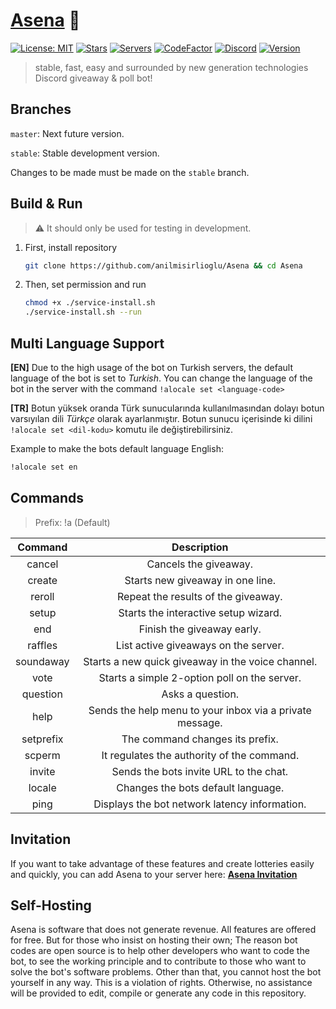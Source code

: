 # [Asena](https://asena.xyz) 🤖

[![License: MIT](https://img.shields.io/badge/License-MIT-yellow.svg)](https://opensource.org/licenses/MIT)
[![Stars](https://img.shields.io/github/stars/anilmisirlioglu/Asena)](https://github.com/anilmisirlioglu/Asena/stargazers)
[![Servers](https://img.shields.io/badge/dynamic/json.svg?label=servers&url=https%3A%2F%2Fdiscord.bots.gg%2Fapi%2Fv1%2Fbots%2F716259870910840832&query=%24.guildCount&colorB=7289DA)](https://discord.com/oauth2/authorize?permissions=347200&scope=bot&client_id=716259870910840832&redirect_uri=https%3A%2F%2Fdiscord.gg%2FCRgXhfs&response_type=code)
[![CodeFactor](https://www.codefactor.io/repository/github/anilmisirlioglu/asena/badge/master)](https://www.codefactor.io/repository/github/anilmisirlioglu/asena/overview/master)
[![Discord](https://discordapp.com/api/guilds/701790578874253363/widget.png?style=shield)](https://discord.gg/CRgXhfs)
[![Version](https://img.shields.io/github/package-json/v/anilmisirlioglu/Asena?color=blue)](https://github.com/anilmisirlioglu/Asena)

> stable, fast, easy and surrounded by new generation technologies Discord giveaway & poll bot!

## Branches
`master`: Next future version.

`stable`: Stable development version.

Changes to be made must be made on the `stable` branch.

## Build & Run

> :warning: It should only be used for testing in development.

1. First, install repository
    ```sh
    git clone https://github.com/anilmisirlioglu/Asena && cd Asena
    ```

2. Then, set permission and run
    ```sh
    chmod +x ./service-install.sh
    ./service-install.sh --run
    ```

## Multi Language Support

**[EN]** Due to the high usage of the bot on Turkish servers, the default language of the bot is set to *Turkish*.
You can change the language of the bot in the server with the command `!alocale set <language-code>`

**[TR]** Botun yüksek oranda Türk sunucularında kullanılmasından dolayı botun varsıyılan dili *Türkçe* olarak
ayarlanmıştır. Botun sunucu içerisinde ki dilini `!alocale set <dil-kodu>` komutu ile değiştirebilirsiniz.

Example to make the bots default language English:
```sh
!alocale set en
```

## Commands

> Prefix: !a (Default)

| Command | Description |
|:-----------:|:----------:|
| cancel | Cancels the giveaway. |
| create | Starts new giveaway in one line. |
| reroll | Repeat the results of the giveaway. |
| setup | Starts the interactive setup wizard. |
| end | Finish the giveaway early. |
| raffles | List active giveaways on the server. |
| soundaway | Starts a new quick giveaway in the voice channel. |
| vote |  Starts a simple 2-option poll on the server. |
| question | Asks a question. |
| help | Sends the help menu to your inbox via a private message. |
| setprefix | The command changes its prefix. |
| scperm | It regulates the authority of the command. |
| invite | Sends the bots invite URL to the chat. |
| locale | Changes the bots default language. |
| ping | Displays the bot network latency information. |

## Invitation

If you want to take advantage of these features and create lotteries easily and quickly,
you can add Asena to your server here: **[Asena Invitation](https://discord.com/oauth2/authorize?permissions=347200&scope=bot&client_id=716259870910840832&redirect_uri=https%3A%2F%2Fdiscord.gg%2FCRgXhfs&response_type=code)**

## Self-Hosting

Asena is software that does not generate revenue. All features are offered for free.
But for those who insist on hosting their own; The reason bot codes are open source is to help other developers who want to code the bot, to see the working principle and to contribute to those who want to solve the bot's software problems. Other than that, you cannot host the bot yourself in any way. This is a violation of rights.
Otherwise, no assistance will be provided to edit, compile or generate any code in this repository.
